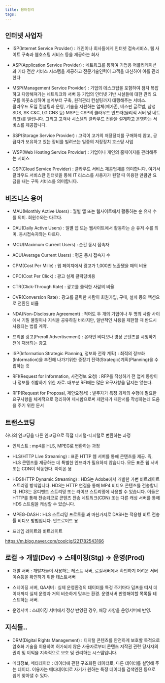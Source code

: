 ```yaml
---
title: 용어정리
tags: 
---
```


## 인터넷 사업자

* ISP(Internet Service Provider) : 
개인이나 회사들에게 인터넷 접속서비스, 웹 사이트 구축과 웹호스팅 서비스 등을 제공하는 회사

* ASP(Application Service Provider) : 
네트워크를 통하여 기업용 어플리케이션과 기타 전산 서비스 시스템을 제공하고 전문기술인력이 고객을 대신하여 이를 관리한다

* MSP(Management Service Provider) : 
기업의 데스크탑을 포함하여 점차 복잡하고 다양해져가는 네트워크와 서버 등 기업의 인터넷 기반 시설들에 대한 관리 요구를 아웃소싱하여 설계부터 구축, 원격관리 컨설팅까지 대행해주는 서비스.   
클라우드 도입 컨설팅과 운영, 기술을 지원하는 업체(메가존, 베스핀 글로벌, 삼성 SDS, SK C&C, LG CNS 등) MSP는 CSP의 클라우드 인프라(물리적 서버 및 네트워크)를 빌립니다. 그리고 고객사 시스템의 클라우드 전환을 설계하고 운영하는 서비스를 제공합니다.

* SSP(Storage Service Provider) : 
고객이 고가의 저장장치를 구매하지 않고, 공급자가 보유하고 있는 장비를 빌려쓰는 일종의 저장장치 호스팅 사업

* WSP(Web Hosting Service Provider) : 
기업이나 개인의 홈페이지를 관리해주는 서비스

* CSP(Cloud Service Provider) : 
클라우드 서비스 제공업체를 의미합니다. 여기서 클라우드 서비스란 인터넷을 통해 IT 리소스를 사용자가 원할 때 이용한 만큼만 요금을 내는 구독 서비스를 의미합니다.

## 비즈니스 용어

* MAU(Monthly Active Users) : 
월별 앱 또는 웹사이트에서 활동하는 순 유저 수를 의미. 회원수와는 다르다.

* DAU(Daily Active Users) : 
일별 앱 또는 웹사이트에서 활동하는 순 유저 수를 의미. 동시접속자와는 다르다.

* MCU(Maximum Current Users) : 
순간 동시 접속자

* ACU(Average Current Users) : 
평균 동시 접속자 수

* CPM(Cost Per Mille) : 
웹 페이지에서 광고가 1,000번 노출됐을 때의 비용

* CPC(Cost Per Click) : 
광고 실제 클릭당비용

* CTR(Click-Through Rate) : 
광고를 클릭한 사람의 비율

* CVR(Conversion Rate) : 
광고를 클릭한 사람이 회원가입, 구매, 설치 등의 액션으로 전환된 비율

* NDA(Non-Disclosure Agreement) : 
적어도 두 개의 기업이나 두 명의 사람 사이에서 기밀 물질이나 지식을 공유하길 바라지만, 일반적인 사용을 제한할 때 반드시 사용되는 법률 계약.

* 프리롤 광고(Preroll Advertisement) : 
온라인 비디오나 영상 콘텐츠를 시청하기 전에 재생되는 광고

* ISP(Information Strategic Planning, 정보화 전략 계획) : 
최적의 정보화(Information)을 추진해 나가기위한 중장기 전략(Strategic)계획(Planning)을 수립하는 것

* RFI(Request for Information, 사전정보 요청) : 
RFP를 작성하기 전 업계 동향이나 정보를 취합하기 위한 자료. 대부분 RFI에는 많은 요구사항을 담지는 않는다.

* RFP(Request for Proposal, 제안요청서) : 
발주자가 특정 과제의 수행에 필요한 요구사항을 체계적으로 정리하여 제시함으로써 제안자가 제안서를 작성하는데 도움을 주기 위한 문서

## 트랜스코딩

하나의 인코딩을 다른 인코딩으로 직접 디지털-디지털로 변환하는 과정

* 인제스트 : 
mp4를 HLS, MPEG로 변환하는 과정

* HLS(HTTP Live Streaming) : 
표준 HTTP 웹 서버를 통해 콘텐츠를 제공. 즉, HLS 콘텐츠를 제공하는 데 특별한 인프라가 필요하지 않습니다. 모든 표준 웹 서버 또는 CDN이 작동한다. 아이폰 용

* HDS(HTTP Dynamic Streaming) : 
HDS는 Adobe에서 개발한 가변 비트레이트 스트리밍 방식입니다. HDS는 HTTP 연결을 통해 MP4 비디오 콘텐츠를 전송합니다. HDS는 온디맨드 스트리밍 또는 라이브 스트리밍에 사용할 수 있습니다. 이들은 HTTP를 통해 전송되므로 콘텐츠 전송 네트워크(CDN) 또는 다른 캐싱 서버를 통해 HDS 스트림을 캐싱할 수 있습니다.

* MPEG-DASH : 
HLS 스트리밍 프로토콜 과 마찬가지로 DASH는 적응형 비트 전송률 비디오 방법입니다. 안드로이드 용

* 프레임 레이트와 비트레이트

https://m.blog.naver.com/coolcjg/221782543166

## 로컬 → 개발(Dev) → 스테이징(Stg) → 운영(Prod)

* 개발 서버 : 
개발자들이 사용하는 테스트 서버, 로컬서버에서 확인하기 어려운 서버이슈등을 확인하기 위한 테스트서버

* 스테이징 서버, QA서버 : 
실제 운영환경의 데이터를 특정 주기마다 덤프를 떠서 데이터까지 실제 운영과 거의 비슷하게 맞추는 환경. 운영서버 반영해야할 목록들 테스트하는 서버.   
   
* 운영서버 : 
스테이징 서버에서 정상 반영된 경우, 해당 사항을 운영서버에 반영.

## 지식들..

* DRM(Digital Rights Management) : 
디지털 콘텐츠를 안전하게 보호할 목적으로 암호화 기술을 이용하여 허가되지 않은 사용자로부터 콘텐츠 저작권 관련 당사자의 권리 및 이익을 지속적으로 보호 및 관리하는 시스템입니다.

* 메타정보, 메타데이터 : 
데이터에 관한 구조화된 데이터로, 다른 데이터를 설명해 주는 데이터. 이용자는 메타데이터로 자기가 원하는 특정 데이터를 검색엔진 등으로 쉽게 찾아낼 수 있다.